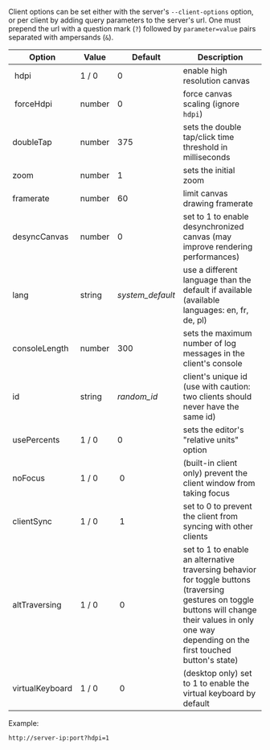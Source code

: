 Client options can be set either with the server's `--client-options` option, or per client by adding query parameters to the server's url. One must prepend the url with a question mark (`?`) followed by `parameter=value` pairs separated with ampersands (`&`).


| Option | Value | Default | Description |
|----|----|----|----|
| hdpi | 1 / 0 | 0 | enable high resolution canvas |
| forceHdpi | number | 0 | force canvas scaling (ignore `hdpi`) |
| doubleTap | number | 375 | sets the double tap/click time threshold in milliseconds |
| zoom | number | 1 | sets the initial zoom |
| framerate | number | 60 | limit canvas drawing framerate |
| desyncCanvas | number | 0 | set to 1 to enable desynchronized canvas (may improve rendering performances) |
| lang | string | *system_default* | use a different language than the default if available (available languages: en, fr, de, pl) |
| consoleLength | number | 300 | sets the maximum number of log messages in the client's console |
| id | string | *random_id* | client's unique id (use with caution: two clients should never have the same id) |
| usePercents | 1 / 0 | 0 | sets the editor's "relative units" option  |
| noFocus | 1 / 0 | 0 | (built-in client only) prevent the client window from taking focus |
| clientSync | 1 / 0 | 1 | set to 0 to prevent the client from syncing with other clients |
| altTraversing | 1 / 0 | 0 | set to 1 to enable an alternative traversing behavior for toggle buttons (traversing gestures on toggle buttons will change their values in only one way depending on the first touched button's state) |
| virtualKeyboard | 1 / 0 | 0 | (desktop only) set to 1 to enable the virtual keyboard by default |

Example:

`http://server-ip:port?hdpi=1`
